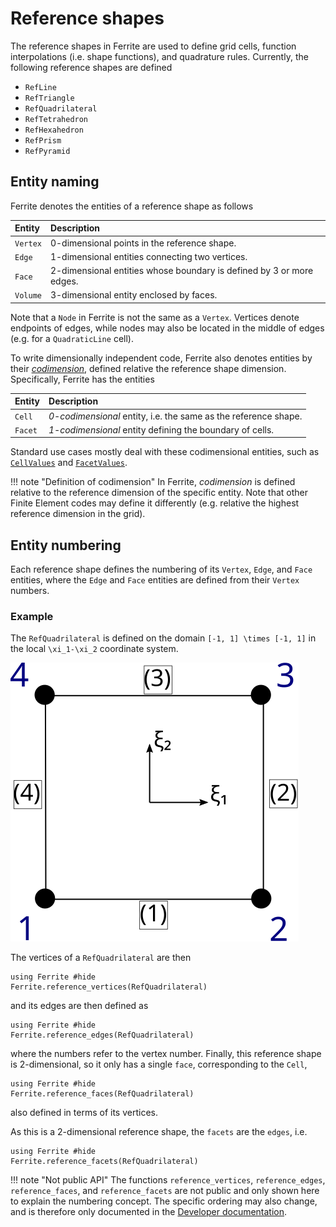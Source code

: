 # Reference shapes

The reference shapes in Ferrite are used to define grid cells,
function interpolations (i.e. shape functions), and quadrature rules.
Currently, the following reference shapes are defined

* `RefLine`
* `RefTriangle`
* `RefQuadrilateral`
* `RefTetrahedron`
* `RefHexahedron`
* `RefPrism`
* `RefPyramid`

## Entity naming
Ferrite denotes the entities of a reference shape as follows

| Entity   | Description |
| :------- | :---------- |
| `Vertex` | 0-dimensional points in the reference shape. |
| `Edge`   | 1-dimensional entities connecting two vertices. |
| `Face`   | 2-dimensional entities whose boundary is defined by 3 or more edges. |
| `Volume` | 3-dimensional entity enclosed by faces. |

Note that a `Node` in Ferrite is not the same as a `Vertex`.
Vertices denote endpoints of edges, while nodes may also be located in the middle
of edges (e.g. for a `QuadraticLine` cell).

To write dimensionally independent code, Ferrite also denotes entities by their
[*codimension*](https://en.wikipedia.org/wiki/Codimension),
defined relative the reference shape dimension. Specifically, Ferrite has the entities

| Entity   | Description |
| :------- | :---------- |
| `Cell`   | *0-codimensional* entity, i.e. the same as the reference shape. |
| `Facet`  | *1-codimensional* entity defining the boundary of cells. |

Standard use cases mostly deal with these codimensional entities,
such as [`CellValues`](@ref) and [`FacetValues`](@ref).

!!! note "Definition of codimension"
    In Ferrite, *codimension* is defined relative to the reference dimension of the specific entity.
    Note that other Finite Element codes may define it differently
    (e.g. relative the highest reference dimension in the grid).

## Entity numbering
Each reference shape defines the numbering of its `Vertex`, `Edge`, and `Face` entities,
where the `Edge` and `Face` entities are defined from their `Vertex` numbers.

### Example
The `RefQuadrilateral` is defined on the domain ``[-1, 1] \times [-1, 1]``
in the local ``\xi_1-\xi_2`` coordinate system.

![local element](./assets/local_element.svg)

The vertices of a `RefQuadrilateral` are then
```@example
using Ferrite #hide
Ferrite.reference_vertices(RefQuadrilateral)
```
and its edges are then defined as
```@example
using Ferrite #hide
Ferrite.reference_edges(RefQuadrilateral)
```
where the numbers refer to the vertex number.
Finally, this reference shape is 2-dimensional, so it only has a single `face`,
corresponding to the `Cell`,
```@example
using Ferrite #hide
Ferrite.reference_faces(RefQuadrilateral)
```
also defined in terms of its vertices.

As this is a 2-dimensional reference shape, the `facets` are the `edges`, i.e.
```@example
using Ferrite #hide
Ferrite.reference_facets(RefQuadrilateral)
```

!!! note "Not public API"
    The functions `reference_vertices`, `reference_edges`, `reference_faces`, and `reference_facets`
    are not public and only shown here to explain the numbering concept.
    The specific ordering may also change, and is therefore only documented in the
    [Developer documentation](../devdocs/reference_cells/).
